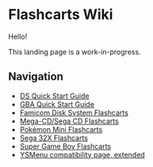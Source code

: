 # Flashcarts Wiki

Hello!

This landing page is a work-in-progress.

## Navigation

- [DS Quick Start Guide](ds-quick-start-guide)
- [GBA Quick Start Guide](gba-quick-start-guide)
- [Famicom Disk System Flashcarts](fds)
- [Mega-CD/Sega CD Flashcarts](mega-drive)
- [Pokémon Mini Flashcarts](pokemini)
- [Sega 32X Flashcarts](sega-32x)
- [Super Game Boy Flashcarts](super-gb)
- [YSMenu compatibility page, extended](ysmenu-compat-ext)
